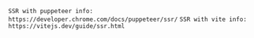 `SSR with puppeteer info: https://developer.chrome.com/docs/puppeteer/ssr/`
`SSR with vite info: https://vitejs.dev/guide/ssr.html`